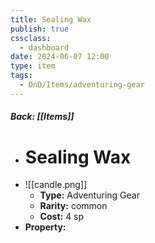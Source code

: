 ```yaml
---
title: Sealing Wax
publish: true
cssclass:
  - dashboard
date: 2024-06-07 12:00
type: item
tags:
  - DnD/Items/adventuring-gear
---
```


##### Back: [[Items]]

- # Sealing Wax
- ![[candle.png]]
    - **Type:** Adventuring Gear
    - **Rarity:** common
    - **Cost:** 4 sp
- **Property:** 




